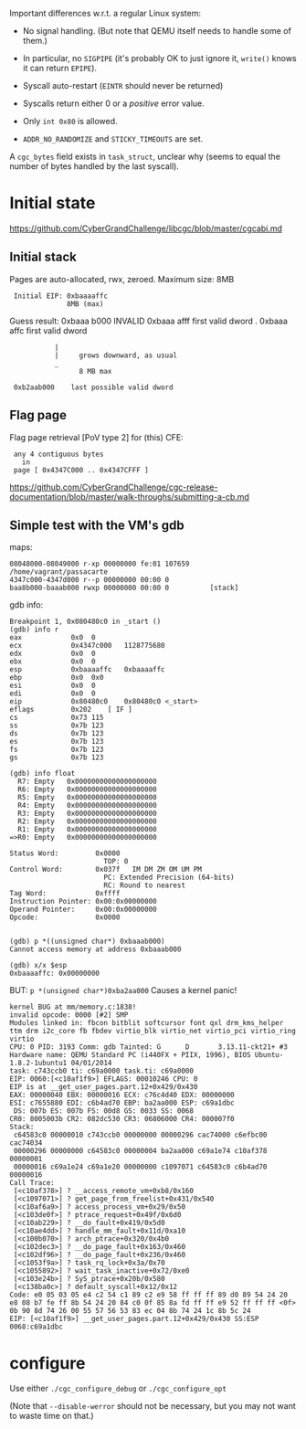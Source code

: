 

Important differences w.r.t. a regular Linux system:

  - No signal handling. (But note that QEMU itself needs to handle some of them.)

  - In particular, no `SIGPIPE` (it's probably OK to just ignore it, `write()` knows it can return `EPIPE`).

  - Syscall auto-restart (`EINTR` should never be returned)

  - Syscalls return either 0 or a _positive_ error value.

  - Only `int 0x80` is allowed.

  - `ADDR_NO_RANDOMIZE` and `STICKY_TIMEOUTS` are set.


A `cgc_bytes` field exists in `task_struct`, unclear why (seems to equal the number of bytes handled by the last syscall).


Initial state
=============

https://github.com/CyberGrandChallenge/libcgc/blob/master/cgcabi.md


Initial stack
-------------

Pages are auto-allocated, rwx, zeroed.
Maximum size: 8MB

     Initial EIP: 0xbaaaaffc
                  8MB (max)


Guess result:
     0xbaaa b000   INVALID
     0xbaaa afff   first valid dword
               .
     0xbaaa affc   first valid dword

               |
               |     grows downward, as usual
               _
                     8 MB max

     0xb2aab000    last possible valid dword



Flag page
---------

Flag page retrieval [PoV type 2] for (this) CFE:

     any 4 contiguous bytes
       in
     page [ 0x4347C000 .. 0x4347CFFF ]

https://github.com/CyberGrandChallenge/cgc-release-documentation/blob/master/walk-throughs/submitting-a-cb.md



Simple test with the VM's gdb
-----------------------------

maps:

    08048000-08049000 r-xp 00000000 fe:01 107659     /home/vagrant/passacarte
    4347c000-4347d000 r--p 00000000 00:00 0
    baa8b000-baaab000 rwxp 00000000 00:00 0          [stack]

gdb info:

    Breakpoint 1, 0x080480c0 in _start ()
    (gdb) info r
    eax            0x0  0
    ecx            0x4347c000   1128775680
    edx            0x0  0
    ebx            0x0  0
    esp            0xbaaaaffc   0xbaaaaffc
    ebp            0x0  0x0
    esi            0x0  0
    edi            0x0  0
    eip            0x80480c0    0x80480c0 <_start>
    eflags         0x202    [ IF ]
    cs             0x73 115
    ss             0x7b 123
    ds             0x7b 123
    es             0x7b 123
    fs             0x7b 123
    gs             0x7b 123

    (gdb) info float
      R7: Empty   0x00000000000000000000
      R6: Empty   0x00000000000000000000
      R5: Empty   0x00000000000000000000
      R4: Empty   0x00000000000000000000
      R3: Empty   0x00000000000000000000
      R2: Empty   0x00000000000000000000
      R1: Empty   0x00000000000000000000
    =>R0: Empty   0x00000000000000000000

    Status Word:         0x0000
                           TOP: 0
    Control Word:        0x037f   IM DM ZM OM UM PM
                           PC: Extended Precision (64-bits)
                           RC: Round to nearest
    Tag Word:            0xffff
    Instruction Pointer: 0x00:0x00000000
    Operand Pointer:     0x00:0x00000000
    Opcode:              0x0000


    (gdb) p *((unsigned char*) 0xbaaab000)
    Cannot access memory at address 0xbaaab000

    (gdb) x/x $esp
    0xbaaaaffc: 0x00000000


BUT: `p *(unsigned char*)0xba2aa000`
Causes a kernel panic!

    kernel BUG at mm/memory.c:1838!
    invalid opcode: 0000 [#2] SMP
    Modules linked in: fbcon bitblit softcursor font qxl drm_kms_helper ttm drm i2c_core fb fbdev virtio_blk virtio_net virtio_pci virtio_ring virtio
    CPU: 0 PID: 3193 Comm: gdb Tainted: G      D       3.13.11-ckt21+ #3
    Hardware name: QEMU Standard PC (i440FX + PIIX, 1996), BIOS Ubuntu-1.8.2-1ubuntu1 04/01/2014
    task: c743ccb0 ti: c69a0000 task.ti: c69a0000
    EIP: 0060:[<c10af1f9>] EFLAGS: 00010246 CPU: 0
    EIP is at __get_user_pages.part.12+0x429/0x430
    EAX: 00000040 EBX: 00000016 ECX: c76c4d40 EDX: 00000000
    ESI: c7655880 EDI: c6b4ad70 EBP: ba2aa000 ESP: c69a1dbc
     DS: 007b ES: 007b FS: 00d8 GS: 0033 SS: 0068
    CR0: 8005003b CR2: 082dc530 CR3: 06806000 CR4: 000007f0
    Stack:
     c64583c0 00000010 c743ccb0 00000000 00000296 cac74000 c6efbc00 cac74034
     00000296 00000000 c64583c0 00000004 ba2aa000 c69a1e74 c10af378 00000001
     00000016 c69a1e24 c69a1e20 00000000 c1097071 c64583c0 c6b4ad70 00000016
    Call Trace:
     [<c10af378>] ? __access_remote_vm+0xb8/0x160
     [<c1097071>] ? get_page_from_freelist+0x431/0x540
     [<c10af6a9>] ? access_process_vm+0x29/0x50
     [<c103de0f>] ? ptrace_request+0x49f/0x6d0
     [<c10ab229>] ? __do_fault+0x419/0x5d0
     [<c10ae4dd>] ? handle_mm_fault+0x11d/0xa10
     [<c100b070>] ? arch_ptrace+0x320/0x4b0
     [<c102dec3>] ? __do_page_fault+0x163/0x460
     [<c102df96>] ? __do_page_fault+0x236/0x460
     [<c1053f9a>] ? task_rq_lock+0x3a/0x70
     [<c1055892>] ? wait_task_inactive+0x72/0xe0
     [<c103e24b>] ? SyS_ptrace+0x20b/0x580
     [<c138ba0c>] ? default_syscall+0x12/0x12
    Code: e0 05 03 05 e4 c2 54 c1 89 c2 e9 58 ff ff ff 89 d0 89 54 24 20 e8 08 b7 fe ff 8b 54 24 20 84 c0 0f 85 8a fd ff ff e9 52 ff ff ff <0f> 0b 90 8d 74 26 00 55 57 56 53 83 ec 04 8b 74 24 1c 8b 5c 24
    EIP: [<c10af1f9>] __get_user_pages.part.12+0x429/0x430 SS:ESP 0068:c69a1dbc



configure
=========

Use either `./cgc_configure_debug` or `./cgc_configure_opt`

(Note that `--disable-werror` should not be necessary, but you may not want to waste time on that.)

